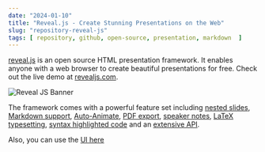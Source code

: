 ```yaml
---
date: "2024-01-10"
title: "Reveal.js - Create Stunning Presentations on the Web"
slug: "repository-reveal-js"
tags: [ repository, github, open-source, presentation, markdown  ]
---
```




[reveal.js][1] is an open source HTML presentation framework. It enables anyone with a web browser to create beautiful presentations for free. Check out the live demo at [revealjs.com][2].

![Reveal JS Banner][12]

The framework comes with a powerful feature set including [nested slides][3], [Markdown support][4], [Auto-Animate][5], [PDF export][6], [speaker notes][7], [LaTeX typesetting][8], [syntax highlighted code][9] and an [extensive API][10].

Also, you can use the [UI here][11]



   [1]: https://github.com/hakimel/reveal.js
   [2]: https://revealjs.com/
   [3]: https://revealjs.com/vertical-slides/
   [4]: https://revealjs.com/markdown/
   [5]: https://revealjs.com/auto-animate/
   [6]: https://revealjs.com/pdf-export/
   [7]: https://revealjs.com/speaker-view/
   [8]: https://revealjs.com/math/
   [9]: https://revealjs.com/code/
  [10]: https://revealjs.com/api/
  [11]: https://slides.com/
  [12]: /saves/2024/01/images/reveal-js.png
